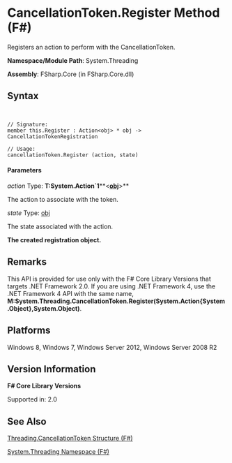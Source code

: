 # CancellationToken.Register Method (F#)

Registers an action to perform with the CancellationToken.

**Namespace/Module Path**: System.Threading

**Assembly**: FSharp.Core (in FSharp.Core.dll)


## Syntax


```


// Signature:
member this.Register : Action<obj> * obj -> CancellationTokenRegistration

// Usage:
cancellationToken.Register (action, state)

```



#### Parameters
*action*
Type: **T:System.Action&#96;1****&lt;**[obj](http://msdn.microsoft.com/en-us/library/dcf2430f-702b-40e5-a0a1-97518bf137f7)**&gt;**


The action to associate with the token.


*state*
Type: [obj](http://msdn.microsoft.com/en-us/library/dcf2430f-702b-40e5-a0a1-97518bf137f7)


The state associated with the action.



**The created registration object.**
## Remarks
This API is provided for use only with the F# Core Library Versions that targets .NET Framework 2.0. If you are using .NET Framework 4, use the .NET Framework 4 API with the same name, **M:System.Threading.CancellationToken.Register(System.Action{System.Object},System.Object)**.


## Platforms
Windows 8, Windows 7, Windows Server 2012, Windows Server 2008 R2


## Version Information
**F# Core Library Versions**

Supported in: 2.0




## See Also
[Threading.CancellationToken Structure &#40;F&#35;&#41;](Threading.CancellationToken+Structure+%28FSharp%29.md)

[System.Threading Namespace &#40;F&#35;&#41;](System.Threading+Namespace+%28FSharp%29.md)

